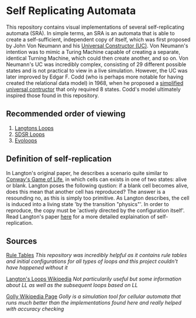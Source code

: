 # Self Replicating Automata
This repository contains visual implementations of several self-replicating automata (SRA). In simple terms, an SRA is an automata that is able to create a self-sufficient, independent copy of itself, which was first proposed by John Von Neumann and his [Universal Constructor (UC)](https://en.wikipedia.org/wiki/Von_Neumann_universal_constructor). Von Neumann's intention was to mimic a Turing Machine capable of creating a separate, identical Turning Machine, which could then create another, and so on. Von Neumann's UC was incredibly complex, consisting of 29 different possible states and is not practical to view in a live simulation. However, the UC was later improved by Edgar F. Codd (who is perhaps more notable for having created the relational data model) in 1968, when he proposed a [simplified universal contructor](https://en.wikipedia.org/wiki/Codd%27s_cellular_automaton) that only required 8 states. Codd's model ultimately inspired those found in this repository.

## Recommended order of viewing

1. [Langtons Loops](https://github.com/galgocmc/self-replicating_automata/tree/main/langtons_loops)
2. [SDSR Loops](https://github.com/galgocmc/self-replicating_automata/tree/main/sdsr_loops)
3. [Evoloops](https://github.com/galgocmc/self-replicating_automata/tree/main/evoloops)

## Definition of self-replication
In Langton's original paper, he describes a scenario quite similar to [Conway's Game of Life](https://en.wikipedia.org/wiki/Conway%27s_Game_of_Life), in which cells can exists in one of two states: alive or blank. Langton poses the following qustion: if a blank cell becomes alive, does this mean that another cell has reproduced? The answer is a resounding no, as this is simply too primitive. As Langton describes, the cell is induced into a living state 'by the transition "physics"'. In order to reproduce, the copy must be 'actively directed by the configuration itself'. Read Langton's paper [here](http://deepblue.lib.umich.edu/bitstream/handle/2027.42/24968/0000395.pdf?sequence=1) for a more detailed explaination of self-replication.

## Sources
<a href='https://github.com/jimblandy/golly' target='_blank'>Rule Tables</a> *This repository was incredibly helpful as it contains rule tables and initial configurations for all types of loops and this project couldn't have happened without it*

[Langton's Loops Wikipedia](https://en.wikipedia.org/wiki/Langton%27s_loops) *Not particularily useful but some information about LL as well as the subsequent loops based on LL*

[Golly Wikipedia Page](https://en.wikipedia.org/wiki/Golly_(program)) *Golly is a simulation tool for cellular automata that runs much better than the implementations found here and really helped with accuracy checking*
